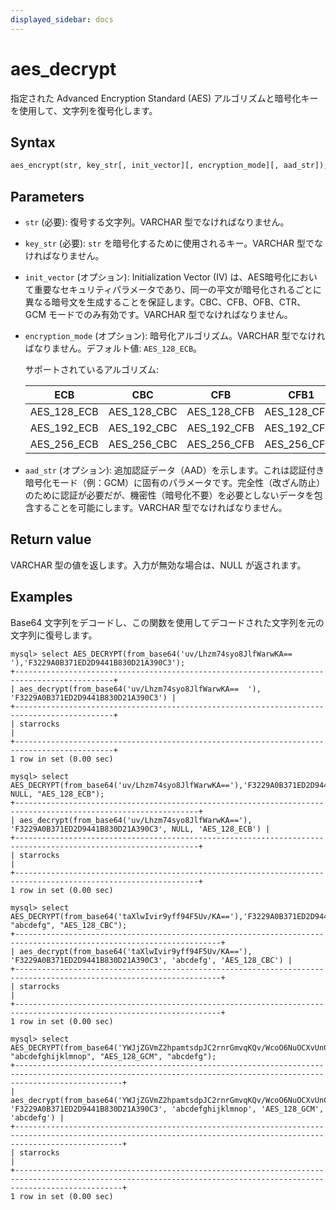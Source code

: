 ```yaml
---
displayed_sidebar: docs
---
```


# aes_decrypt

指定された Advanced Encryption Standard (AES) アルゴリズムと暗号化キーを使用して、文字列を復号化します。

## Syntax

```Haskell
aes_encrypt(str, key_str[, init_vector][, encryption_mode][, aad_str]);
```

## Parameters

- `str` (必要): 復号する文字列。VARCHAR 型でなければなりません。
- `key_str` (必要): `str` を暗号化するために使用されるキー。VARCHAR 型でなければなりません。
- `init_vector` (オプション): Initialization Vector (IV) は、AES暗号化において重要なセキュリティパラメータであり、同一の平文が暗号化されるごとに異なる暗号文を生成することを保証します。CBC、CFB、OFB、CTR、GCM モードでのみ有効です。VARCHAR 型でなければなりません。
- `encryption_mode` (オプション): 暗号化アルゴリズム。VARCHAR 型でなければなりません。デフォルト値: `AES_128_ECB`。

  サポートされているアルゴリズム:

  | ECB         | CBC         | CFB         | CFB1        | CFB8        | CFB128        | OFB         | CTR       | GCM        |
  |-------------|-------------|-------------|-------------|-------------|---------------|-------------|-----------|------------|
  | AES_128_ECB | AES_128_CBC | AES_128_CFB | AES_128_CFB1| AES_128_CFB8| AES_128_CFB128| AES_128_OFB| AES_128_CTR| AES_128_GCM|
  | AES_192_ECB | AES_192_CBC | AES_192_CFB | AES_192_CFB1| AES_192_CFB8| AES_192_CFB128| AES_192_OFB| AES_192_CTR| AES_192_GCM|
  | AES_256_ECB | AES_256_CBC | AES_256_CFB | AES_256_CFB1| AES_256_CFB8| AES_256_CFB128| AES_256_OFB| AES_256_CTR| AES_256_GCM|

- `aad_str` (オプション): 追加認証データ（AAD）を示します。これは認証付き暗号化モード（例：GCM）に固有のパラメータです。完全性（改ざん防止）のために認証が必要だが、機密性（暗号化不要）を必要としないデータを包含することを可能にします。VARCHAR 型でなければなりません。

## Return value

VARCHAR 型の値を返します。入力が無効な場合は、NULL が返されます。

## Examples

Base64 文字列をデコードし、この関数を使用してデコードされた文字列を元の文字列に復号します。

```Plain Text
mysql> select AES_DECRYPT(from_base64('uv/Lhzm74syo8JlfWarwKA==  '),'F3229A0B371ED2D9441B830D21A390C3');
+--------------------------------------------------------------------------------------------+
| aes_decrypt(from_base64('uv/Lhzm74syo8JlfWarwKA==  '), 'F3229A0B371ED2D9441B830D21A390C3') |
+--------------------------------------------------------------------------------------------+
| starrocks                                                                                  |
+--------------------------------------------------------------------------------------------+
1 row in set (0.00 sec)
```

```
mysql> select AES_DECRYPT(from_base64('uv/Lhzm74syo8JlfWarwKA=='),'F3229A0B371ED2D9441B830D21A390C3', NULL, "AES_128_ECB");
+---------------------------------------------------------------------------------------------------------------+
| aes_decrypt(from_base64('uv/Lhzm74syo8JlfWarwKA=='), 'F3229A0B371ED2D9441B830D21A390C3', NULL, 'AES_128_ECB') |
+---------------------------------------------------------------------------------------------------------------+
| starrocks                                                                                                     |
+---------------------------------------------------------------------------------------------------------------+
1 row in set (0.00 sec)
```

```
mysql> select AES_DECRYPT(from_base64('taXlwIvir9yff94F5Uv/KA=='),'F3229A0B371ED2D9441B830D21A390C3', "abcdefg", "AES_128_CBC");
+--------------------------------------------------------------------------------------------------------------------+
| aes_decrypt(from_base64('taXlwIvir9yff94F5Uv/KA=='), 'F3229A0B371ED2D9441B830D21A390C3', 'abcdefg', 'AES_128_CBC') |
+--------------------------------------------------------------------------------------------------------------------+
| starrocks                                                                                                          |
+--------------------------------------------------------------------------------------------------------------------+
1 row in set (0.00 sec)
```

```
mysql> select AES_DECRYPT(from_base64('YWJjZGVmZ2hpamtsdpJC2rnrGmvqKQv/WcoO6NuOCXvUnC8pCw=='),'F3229A0B371ED2D9441B830D21A390C3', "abcdefghijklmnop", "AES_128_GCM", "abcdefg");
+--------------------------------------------------------------------------------------------------------------------------------------------------------------------+
| aes_decrypt(from_base64('YWJjZGVmZ2hpamtsdpJC2rnrGmvqKQv/WcoO6NuOCXvUnC8pCw=='), 'F3229A0B371ED2D9441B830D21A390C3', 'abcdefghijklmnop', 'AES_128_GCM', 'abcdefg') |
+--------------------------------------------------------------------------------------------------------------------------------------------------------------------+
| starrocks                                                                                                                                                          |
+--------------------------------------------------------------------------------------------------------------------------------------------------------------------+
1 row in set (0.00 sec)
```